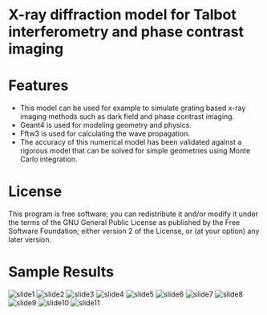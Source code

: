 X-ray diffraction model for Talbot interferometry and phase contrast imaging
============================================================================
# Features
* This model can be used for example to simulate grating based x-ray imaging methods such as dark field and phase contrast imaging.
* Geant4 is used for modeling geometry and physics.
* Fftw3 is used for calculating the wave propagation.
* The accuracy of this numerical model has been validated against a rigorous model that can be solved for simple geometries using Monte Carlo integration.
# License
This program is free software; you can redistribute it and/or modify it under the terms of the GNU General Public License as published by the Free Software Foundation; either version 2 of the License, or (at your option) any later version.
# Sample Results
![slide1](../blob/master/results/slide1.png?raw=true)
![slide2](../blob/master/results/slide2.png?raw=true)
![slide3](../blob/master/results/slide3.png?raw=true)
![slide4](../blob/master/results/slide4.png?raw=true)
![slide5](../blob/master/results/slide5.png?raw=true)
![slide6](../blob/master/results/slide6.png?raw=true)
![slide7](../blob/master/results/slide7.png?raw=true)
![slide8](../blob/master/results/slide8.png?raw=true)
![slide9](../blob/master/results/slide9.png?raw=true)
![slide10](../blob/master/results/slide10.png?raw=true)
![slide11](../blob/master/results/slide11.png?raw=true)